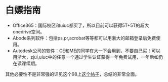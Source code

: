 # 白嫖指南

- Office365：国际校区和uiuc都买了，所以目前可以获得5T+5T的超大onedrive空间。
- Abode系列软件：包括ps,pr,acrobat等等都可以用浙大的邮箱登录后免费使用。
- Autodesk公司的软件：CE和ME的同学在大一下会用到，不要自己买！可以用浙大，zjui,uiuc中的任意一个通过学生认证获得一年免费试用，一年后如仍在读课续期。

其他必要性不是非常强的详见这个98上[这个帖子](https://zjuers.com/rd?url=https://www.cc98.org/topic/5547334&mode=1)，总结的非常全面。
